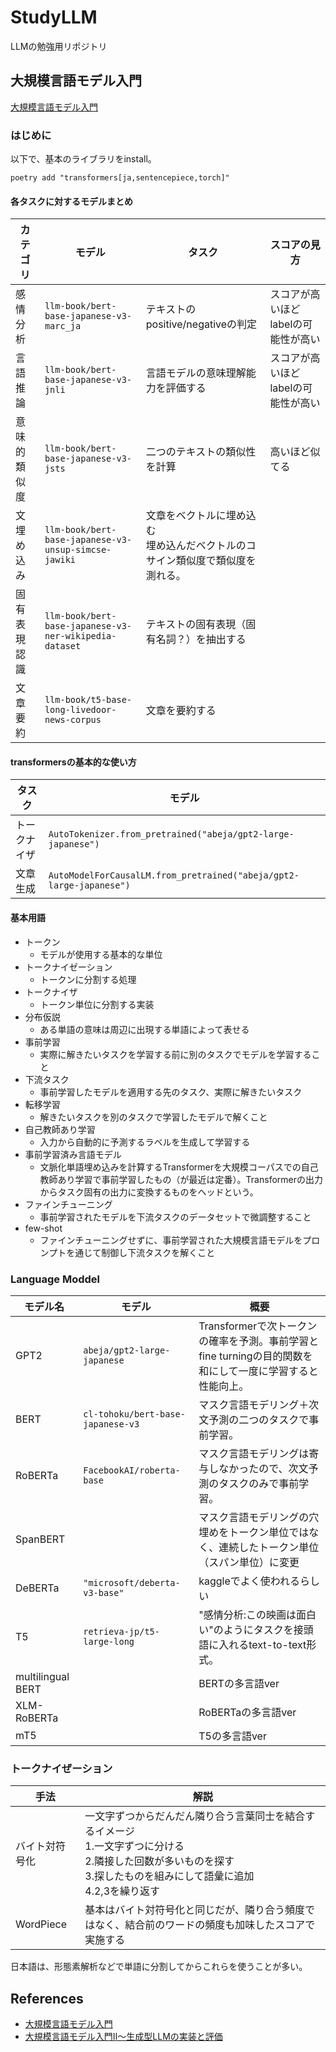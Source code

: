 # StudyLLM

LLMの勉強用リポジトリ

## 大規模言語モデル入門

[大規模言語モデル入門](https://amzn.asia/d/2ewzg0r)

### はじめに

以下で、基本のライブラリをinstall。

```shell
poetry add "transformers[ja,sentencepiece,torch]"
```

#### 各タスクに対するモデルまとめ

|カテゴリ|モデル|タスク|スコアの見方|
|---|---|---|---|
|感情分析|`llm-book/bert-base-japanese-v3-marc_ja`|テキストのpositive/negativeの判定|スコアが高いほどlabelの可能性が高い|
|言語推論|`llm-book/bert-base-japanese-v3-jnli`|言語モデルの意味理解能力を評価する|スコアが高いほどlabelの可能性が高い|
|意味的類似度|`llm-book/bert-base-japanese-v3-jsts`|二つのテキストの類似性を計算|高いほど似てる|
|文埋め込み|`llm-book/bert-base-japanese-v3-unsup-simcse-jawiki`|文章をベクトルに埋め込む<br>埋め込んだベクトルのコサイン類似度で類似度を測れる。||
|固有表現認識|`llm-book/bert-base-japanese-v3-ner-wikipedia-dataset`|テキストの固有表現（固有名詞？）を抽出する||
|文章要約|`llm-book/t5-base-long-livedoor-news-corpus`|文章を要約する||

#### transformersの基本的な使い方

|タスク|モデル|
|---|---|
|トークナイザ|`AutoTokenizer.from_pretrained("abeja/gpt2-large-japanese")`|
|文章生成|`AutoModelForCausalLM.from_pretrained("abeja/gpt2-large-japanese")`|

#### 基本用語

- トークン
  - モデルが使用する基本的な単位
- トークナイゼーション
  - トークンに分割する処理
- トークナイザ
  - トークン単位に分割する実装
- 分布仮説
  - ある単語の意味は周辺に出現する単語によって表せる
- 事前学習
  - 実際に解きたいタスクを学習する前に別のタスクでモデルを学習すること
- 下流タスク
  - 事前学習したモデルを適用する先のタスク、実際に解きたいタスク
- 転移学習
  - 解きたいタスクを別のタスクで学習したモデルで解くこと
- 自己教師あり学習
  - 入力から自動的に予測するラベルを生成して学習する
- 事前学習済み言語モデル
  - 文脈化単語埋め込みを計算するTransformerを大規模コーパスでの自己教師あり学習で事前学習したもの（が最近は定番）。Transformerの出力からタスク固有の出力に変換するものをヘッドという。
- ファインチューニング
  - 事前学習されたモデルを下流タスクのデータセットで微調整すること
- few-shot
  - ファインチューニングせずに、事前学習された大規模言語モデルをプロンプトを通じて制御し下流タスクを解くこと

### Language Moddel

|モデル名|モデル|概要|
|---|---|---|
|GPT2|`abeja/gpt2-large-japanese`|Transformerで次トークンの確率を予測。事前学習とfine turningの目的関数を和にして一度に学習すると性能向上。|
|BERT|`cl-tohoku/bert-base-japanese-v3`|マスク言語モデリング＋次文予測の二つのタスクで事前学習。|
|RoBERTa|`FacebookAI/roberta-base`|マスク言語モデリングは寄与しなかったので、次文予測のタスクのみで事前学習。|
|SpanBERT||マスク言語モデリングの穴埋めをトークン単位ではなく、連続したトークン単位（スパン単位）に変更|
|DeBERTa|`"microsoft/deberta-v3-base"`|kaggleでよく使われるらしい|
|T5|`retrieva-jp/t5-large-long`|"感情分析:この映画は面白い"のようにタスクを接頭語に入れるtext-to-text形式。|
|multilingual BERT||BERTの多言語ver|
|XLM-RoBERTa||RoBERTaの多言語ver|
|mT5||T5の多言語ver|

### トークナイぜーション

|手法|解説|
|---|---|
|バイト対符号化|一文字ずつからだんだん隣り合う言葉同士を結合するイメージ<br>1.一文字ずつに分ける<br>2.隣接した回数が多いものを探す<br>3.探したものを組みにして語彙に追加<br>4.2,3を繰り返す|
|WordPiece|基本はバイト対符号化と同じだが、隣り合う頻度ではなく、結合前のワードの頻度も加味したスコアで実施する|

日本語は、形態素解析などで単語に分割してからこれらを使うことが多い。

## References

- [大規模言語モデル入門](https://amzn.asia/d/2ewzg0r)
- [大規模言語モデル入門Ⅱ〜生成型LLMの実装と評価](https://amzn.asia/d/coRwOc8)